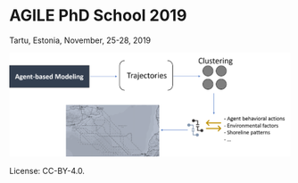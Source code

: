# AGILE PhD School 2019
Tartu, Estonia, November, 25-28, 2019

![Proposed Workflow](workflow.png)

License: CC-BY-4.0.
